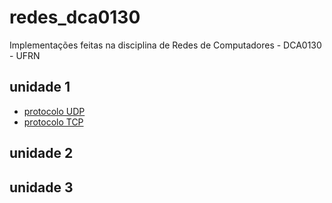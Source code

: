 # redes_dca0130
Implementações feitas na disciplina de Redes de Computadores - DCA0130 - UFRN

## unidade 1

- [protocolo UDP](https://github.com/CarlosG18/redes_dca0130/blob/main/conteudos/protocolo_UDP.md)
- [protocolo TCP](https://github.com/CarlosG18/redes_dca0130/blob/main/conteudos/protocolo_TCP.md)

## unidade 2

## unidade 3